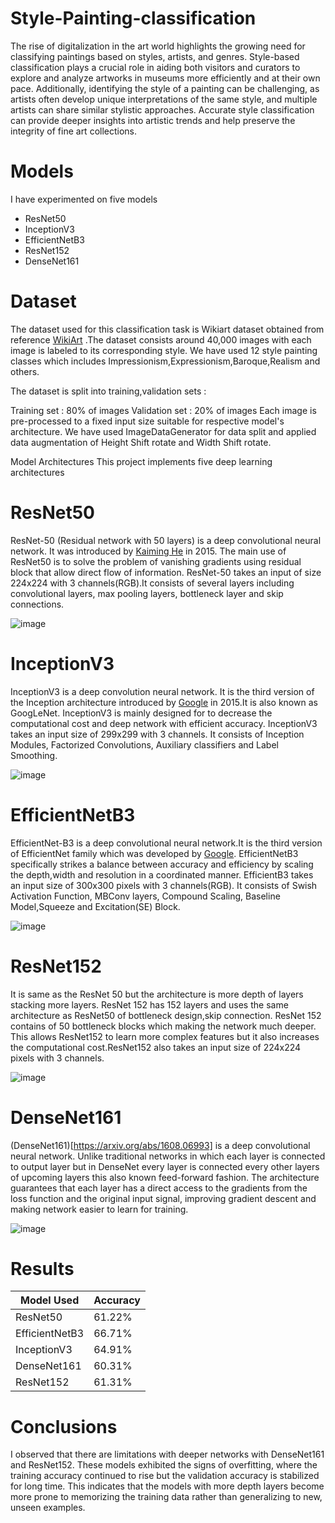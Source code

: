 # Style-Painting-classification

The rise of digitalization in the art world highlights the growing need for classifying paintings based on styles, artists, and genres. Style-based classification plays a crucial role in aiding both visitors and curators to explore and analyze artworks in museums more efficiently and at their own pace. Additionally, identifying the style of a painting can be challenging, as artists often develop unique interpretations of the same style, and multiple artists can share similar stylistic approaches. Accurate style classification can provide deeper insights into artistic trends and help preserve the integrity of fine art collections.

# Models
I have experimented on five models

* ResNet50
* InceptionV3
* EfficientNetB3
* ResNet152
* DenseNet161

# Dataset
The dataset used for this classification task is Wikiart dataset obtained from reference [WikiArt](https://www.wikiart.org/) .The dataset consists around 40,000 images with each image is labeled to its corresponding style.
We have used 12 style painting classes which includes Impressionism,Expressionism,Baroque,Realism and others.

The dataset is split into training,validation sets :

Training set : 80% of images
Validation set : 20% of images
Each image is pre-processed to a fixed input size suitable for respective model's architecture.
We have used ImageDataGenerator for data split and applied data augmentation of Height Shift rotate and Width Shift rotate.

Model Architectures
This project implements five deep learning architectures

# ResNet50
ResNet-50 (Residual network with 50 layers) is a deep convolutional neural network. It was introduced by [Kaiming He](https://arxiv.org/abs/1512.03385) in 2015. The main use of ResNet50 is to solve the problem of vanishing gradients using residual block that allow direct flow of information.
ResNet-50 takes an input of size 224x224 with 3 channels(RGB).It consists of several layers including convolutional layers, max pooling layers, bottleneck layer and skip connections.

![image](https://github.com/user-attachments/assets/4cd33944-6cec-4a1e-b24a-27dd82df0376)


# InceptionV3
InceptionV3 is a deep convolution neural network. It is the third version of the Inception architecture introduced by [Google](https://arxiv.org/abs/1512.00567) in 2015.It is also known as GoogLeNet. InceptionV3 is mainly designed for to decrease the computational cost and deep network with efficient accuracy.
InceptionV3 takes an input size of 299x299 with 3 channels. It consists of Inception Modules, Factorized Convolutions, Auxiliary classifiers and Label Smoothing.

![image](https://github.com/user-attachments/assets/0a83f410-56ee-4660-ac07-be83c67d1226)


# EfficientNetB3
EfficientNet-B3 is a deep convolutional neural network.It is the third version of EfficientNet family which was developed by [Google](https://arxiv.org/abs/1905.11946). EfficientNetB3 specifically strikes a balance between accuracy and efficiency by scaling the depth,width and resolution in a coordinated manner.
EfficientB3 takes an input size of 300x300 pixels with 3 channels(RGB). It consists of Swish Activation Function, MBConv layers, Compound Scaling, Baseline Model,Squeeze and Excitation(SE) Block.

![image](https://github.com/user-attachments/assets/ce26a340-32c9-4dcb-b9b5-a9aa2c07e0b2)

# ResNet152
It is same as the ResNet 50 but the architecture is more depth of layers stacking more layers. ResNet 152 has 152 layers and uses the same architecture as ResNet50 of bottleneck design,skip connection. ResNet 152 contains of 50 bottleneck blocks which making the network much deeper. This allows ResNet152 to learn more complex features but it also increases the computational cost.ResNet152 also takes an input size
of 224x224 pixels with 3 channels.

![image](https://github.com/user-attachments/assets/2d15a6bb-a462-44c1-a777-cedaf3f3f1af)



# DenseNet161
(DenseNet161)[https://arxiv.org/abs/1608.06993] is a deep convolutional neural network. Unlike traditional networks in which each layer is connected to output layer but in DenseNet every layer is connected every other layers of upcoming layers this also known feed-forward fashion. The architecture guarantees that each layer has a direct access to the gradients from the loss function and the original input signal, improving gradient descent and making network easier to learn for training.

![image](https://github.com/user-attachments/assets/4bdb76b1-6ec7-4e1f-b6f1-ed04c763e058)


# Results
| Model Used     | Accuracy |
| -------------- | -------- |
| ResNet50       | 61.22%   |
| EfficientNetB3 | 66.71%   |
| InceptionV3    | 64.91%   |
| DenseNet161    | 60.31%   |
| ResNet152      | 61.31%   |

# Conclusions
I observed that there are limitations with deeper networks with DenseNet161 and ResNet152. These models exhibited the signs of overfitting, where the training accuracy continued to rise but the validation accuracy is stabilized for long time. This indicates that the models with more depth layers become more prone to memorizing the training data rather than generalizing to new, unseen examples.
